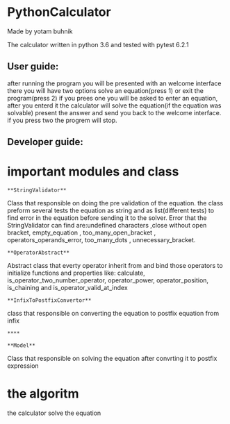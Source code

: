 # PythonCalculator

Made  by yotam buhnik

The calculator written in python 3.6 and tested with pytest 6.2.1

## User guide:

after running the program you will be presented with an welcome interface there you will have two options solve an equation(press 1) or exit the program(press 2)
if you prees one you will be asked to enter an equation, after you enterd it the calculator will solve the equation(if the equation was solvable) present the answer
and send you back to the welcome interface.
if you press two the progrem will stop.

## Developer guide:

# important modules and class

	**StringValidator**
Class that responsible on doing the pre validation of the equation.
the class preform several tests the equation as string and as list(different tests) to find error in the equation before sending it to the solver.
Error that the StringValidator can find are:undefined characters ,close without open bracket, empty_equation , too_many_open_bracket , operators_operands_error,
too_many_dots ,  unnecessary_bracket.

	**OperatorAbstract** 
Abstract class that everty operator inherit from and bind those operators to initialize functions and properties like: calculate, is_operator_two_number_operator,
operator_power, operator_position, is_chaining and is_operator_valid_at_index


	**InfixToPostfixConvertor**
class that responsible on converting the equation to postfix equation from infix

	****

	**Model**
Class that responsible on solving the equation after convrting it to postfix expression



# the algoritm

the calculator solve the equation

